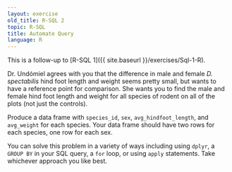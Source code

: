 ```yaml
---
layout: exercise
old_title: R-SQL 2
topic: R-SQL
title: Automate Query
language: R
---
```


This is a follow-up to [R-SQL 1]({{ site.baseurl }}/exercises/Sql-1-R).

Dr. Undómiel agrees with you that the difference in male and female
*D. spectabilis* hind foot length and weight seems pretty small, but wants to
have a reference point for comparison. She wants you to find the male and female
hind foot length and weight for all species of rodent on all of the plots (not
just the controls).

Produce a data frame with `species_id`, `sex`, `avg_hindfoot_length`, and
`avg_weight` for each species.  Your data frame should have two rows for each
species, one row for each sex.

You can solve this problem in a variety of ways including using `dplyr`, a
`GROUP BY` in your SQL query, a `for` loop, or using `apply` statements. Take
whichever approach you like best.
